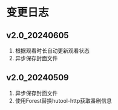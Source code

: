 # 变更日志


## v2.0_20240605
1. 根据观看时长自动更新观看状态
2. 异步保存封面文件


## v2.0_20240509
1. 异步保存封面文件
2. 使用Forest替换hutool-http获取番剧信息
